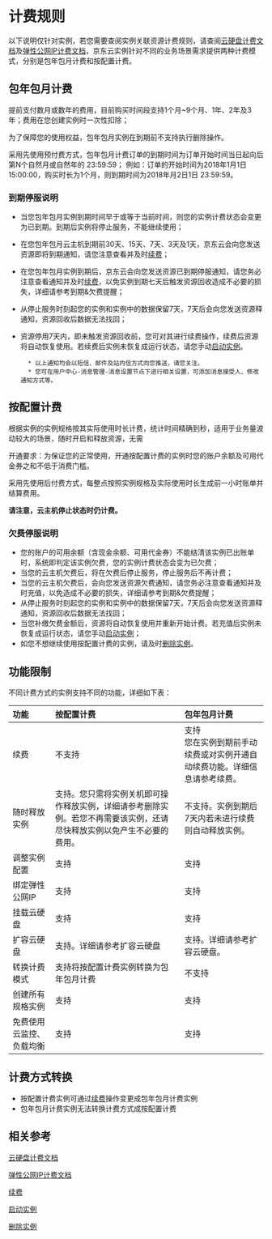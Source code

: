 # 计费规则

以下说明仅针对实例，若您需要查阅实例关联资源计费规则，请查阅[云硬盘计费文档](http://docs.jdcloud.com/cn/cloud-disk-service/price-overview)及[弹性公网IP计费文档](../../../Networking/Elastic-IP/Pricing/Billing-Overview.md)，京东云实例针对不同的业务场景需求提供两种计费模式，分别是包年包月计费和按配置计费。

## 包年包月计费

提前支付数月或数年的费用，目前购买时间段支持1个月~9个月、1年、2年及3年；费用在您创建实例时一次性扣除；

为了保障您的使用权益，包年包月实例在到期前不支持执行删除操作。

采用先使用预付费方式，包年包月计费订单的到期时间为订单开始时间当日起向后第N个自然月或自然年的 23:59:59；
例如：订单的开始时间为2018年1月1日 15:00:00，购买时长为1个月，则到期时间为2018年月2日1日 23:59:59。

### 到期停服说明

* 当您包年包月实例到期时间早于或等于当前时间，则您的实例计费状态会变更为已到期。到期后实例将停止服务，不能继续使用；
* 在您包年包月云主机到期前30天、15天、7天、3天及1天，京东云会向您发送资源即将到期通知，请您注意查看并及时[续费](Renew-Process.md)；
* 在您包年包月实例到期后，京东云会向您发送资源已到期停服通知，请您务必注意查看通知并及时[续费](Renew-Process.md)，以免实例到期七天后触发资源回收造成不必要的损失，详细请参考到期&欠费提醒；
* 从停止服务时刻起您的实例和实例中的数据保留7天，7天后会向您发送资源释通知，资源回收后数据无法找回；
* 资源停用7天内，即未触发资源回收前，您可对其进行续费操作，续费后资源将自动恢复使用。若续费后实例未恢复成运行状态，请您手动[启动实例](../Operation-Guide/Instance/Start-Instance.md)。
		
		* 以上通知均会以短信、邮件及站内信方式向您推送，请您关注。
		* 您可在用户中心-消息管理-消息设置节点下进行相关设置，可添加消息接受人、修改通知方式等。

## 按配置计费

根据实例的实例规格按其实际使用时长计费，统计时间精确到秒，适用于业务量波动较大的场景，随时开启和释放资源，无需

开通要求：为保证您的正常使用，开通按配置计费的实例时您的账户余额及可用代金券之和不低于消费门槛。

采用先使用后付费方式，每整点按照实例规格及实际使用时长生成前一小时账单并结算费用。

**请注意，云主机停止状态时仍计费。**

### 欠费停服说明
* 您的账户的可用余额（含现金余额、可用代金券）不能结清该实例已出账单时，系统即判定该实例欠费，您的实例计费状态会变为已欠费；
* 当您的云主机欠费后，将在欠费后停止服务，停止服务后不再计费；
* 当您的云主机欠费后，会向您发送资源欠费通知，请您务必注意查看通知并及时充值，以免造成不必要的损失，详细请参考到期&欠费提醒；
* 从停止服务时刻起您的实例和实例中的数据保留7天，7天后会向您发送资源释通知，资源回收后数据无法找回；
* 当您补缴欠费金额后，资源将自动恢复使用并重新开始计费。若充值后实例未恢复成运行状态，请您手动[启动实例](../Operation-Guide/Instance/Start-Instance.md)；
* 如您不想继续使用按配置计费的实例，请及时[删除实例](../Operation-Guide/Instance/Delete-Instance.md)。


## 功能限制
不同计费方式的实例支持不同的功能，详细如下表：

功能|按配置计费|包年包月计费            
:---|:---|:---
续费|不支持|支持<br>您在实例到期前手动续费或对实例开通自动续费功能。详细信息请参考续费。
随时释放实例|支持。您只需将实例关机即可操作释放实例，详细请参考删除实例。若您不再需要该实例，还请尽快释放实例以免产生不必要的费用。|不支持。实例到期后7天内若未进行续费则自动释放实例。             
调整实例配置|支持|支持 
绑定弹性公网IP|支持|支持    
挂载云硬盘|支持|支持 
扩容云硬盘|支持。详细请参考扩容云硬盘|支持。详细请参考扩容云硬盘。        
转换计费模式|支持将按配置计费实例转换为包年包月计费|不支持  
创建所有规格实例|支持|支持   
免费使用云监控、负载均衡|支持|支持

## 计费方式转换
* 按配置计费实例可通过[续费](Renew-Process.md)操作变更成包年包月计费实例
* 包年包月计费实例无法转换计费方式成按配置计费

## 相关参考
[云硬盘计费文档](http://docs.jdcloud.com/cn/cloud-disk-service/price-overview)

[弹性公网IP计费文档](../../../Networking/Elastic-IP/Pricing/Billing-Overview.md)

[续费](Renew-Process.md)

[启动实例](../Operation-Guide/Instance/Start-Instance.md)

[删除实例](../Operation-Guide/Instance/Stop-Instance.md)






 

